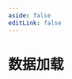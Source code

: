 ```yaml
---
aside: false
editLink: false
---
```


# 数据加载

<script setup>
import Chart from '../components/SampleChart.vue'
import { data } from '../data/sample/data/index.data.js'
</script>
<Chart :js="data['index.js']" :html="data['index.html']" title="数据加载"/>

<!--@include: @/data/sample/data/index.md-->
